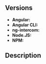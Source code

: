 <!-- We use issues to track bugs and fixes, so general questions or advice should be asked on Stack Overflow or the Gitter Channels. Non "Fix/Bug" issues may closed without a formal response. Issues that do not follow the issue template may be closed without formal response. -->

## Versions
<!-- Please include version numbers so we can help reproduce your issue, and validate that you are on the latest versions. -->

- **Angular:** 
- **Angular CLI:** 
- **ng-intercom:** 
- **Node.JS:** 
- **NPM:** 

## Description
<!-- Please include a detailed description of your issue, with steps to reproduce, and a code or screen recording if that will help diagnose the issue. -->

